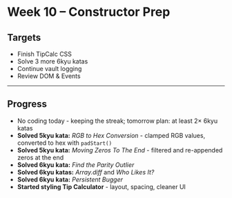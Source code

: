 # Week 10 – Constructor Prep

## Targets
- Finish TipCalc CSS  
- Solve 3 more 6kyu katas  
- Continue vault logging  
- Review DOM & Events  

---

## Progress

- No coding today - keeping the streak; tomorrow plan: at least 2× 6kyu katas  
- **Solved 5kyu kata:** *RGB to Hex Conversion* - clamped RGB values, converted to hex with `padStart()`  
- **Solved 5kyu kata:** *Moving Zeros To The End* - filtered and re-appended zeros at the end  
- **Solved 6kyu kata:** *Find the Parity Outlier*  
- **Solved 6kyu katas:** *Array.diff* and *Who Likes It?*  
- **Solved 6kyu kata:** *Persistent Bugger*  
- **Started styling Tip Calculator** - layout, spacing, cleaner UI

